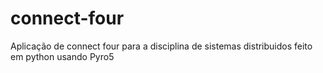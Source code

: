 # connect-four
Aplicação de connect four para a disciplina de sistemas distribuidos feito em python usando Pyro5
